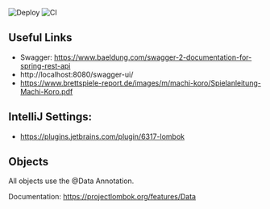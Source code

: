 ![Deploy](https://github.com/felixsteinke/MachMiKoro/workflows/Deploy/badge.svg)
![CI](https://github.com/felixsteinke/MachMiKoro/workflows/CI/badge.svg)

## Useful Links

* Swagger: https://www.baeldung.com/swagger-2-documentation-for-spring-rest-api
* http://localhost:8080/swagger-ui/
* https://www.brettspiele-report.de/images/m/machi-koro/Spielanleitung-Machi-Koro.pdf

## IntelliJ Settings:

* https://plugins.jetbrains.com/plugin/6317-lombok

## Objects

All objects use the @Data Annotation.

Documentation: https://projectlombok.org/features/Data
